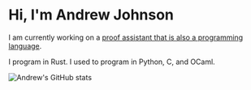 # Hi, I'm Andrew Johnson

I am currently working on a [proof assistant that is also a programming language](https://andrew-johnson-4.github.io/lsts-tutorial/index.html).

I program in Rust. I used to program in Python, C, and OCaml.

![Andrew's GitHub stats](https://github-readme-stats.vercel.app/api?username=andrew-johnson-4&theme=radical&show_icons=true)
